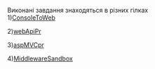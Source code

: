 Виконані завдання знаходяться в різних гілках  
1)[ConsoleToWeb](https://github.com/BohdanSapatsinskiy/ASP_Lab1/tree/ConsoleToWeb)

2)[webApiPr](https://github.com/BohdanSapatsinskiy/ASP_Lab1/tree/webApiPr)

3)[aspMVCpr](https://github.com/BohdanSapatsinskiy/ASP_Lab1/tree/aspMVCpr)

4)[MiddlewareSandbox](https://github.com/BohdanSapatsinskiy/ASP_Lab1/tree/MiddlewareSandbox)
